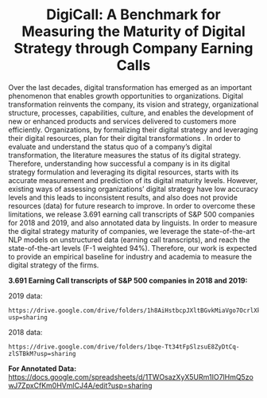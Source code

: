 
<h1 align="center">DigiCall: A Benchmark for Measuring the Maturity of Digital Strategy through Company Earning Calls</h1>
Over the last decades, digital transformation has emerged as an
important phenomenon that enables growth opportunities to organizations.
Digital transformation reinvents the company, its vision
and strategy, organizational structure, processes, capabilities, culture,
and enables the development of new or enhanced products
and services delivered to customers more efficiently. Organizations,
by formalizing their digital strategy and leveraging their
digital resources, plan for their digital transformations . In order
to evaluate and understand the status quo of a company’s digital
transformation, the literature measures the status of its digital strategy. Therefore, understanding how successful a company is in
its digital strategy formulation and leveraging its digital resources,
starts with its accurate measurement and prediction of its digital
maturity levels. However, existing ways of assessing organizations’
digital strategy have low accuracy levels and this leads to inconsistent
results, and also does not provide resources (data) for future
research to improve. In order to overcome these limitations, we
release 3.691 earning call transcripts of S&P 500 companies for
2018 and 2019, and also annotated data by linguists. In order to
measure the digital strategy maturity of companies, we leverage
the state-of-the-art NLP models on unstructured data (earning call
transcripts), and reach the state-of-the-art levels (F-1 weighted 94%).
Therefore, our work is expected to provide an empirical baseline
for industry and academia to measure the digital strategy of
the firms.


 **3.691 Earning Call transcripts of S&P 500 companies in 2018 and 2019:**

2019 data:
```
https://drive.google.com/drive/folders/1h8AiHstbcpJXltBGvkMiaVgo7OcrlXka?usp=sharing
```
2018 data:

```
https://drive.google.com/drive/folders/1bqe-Tt34tFpSlzsuE8ZyDtCq-zlSTBkM?usp=sharing
```

**For Annotated Data:**
https://docs.google.com/spreadsheets/d/1TWOsazXyX5URm1IO7lHmQ5zowJ7ZpxCfKm0HVmlCJ4A/edit?usp=sharing

